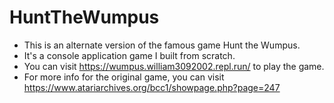 # HuntTheWumpus

* This is an alternate version of the famous game Hunt the Wumpus. 
* It's a console application game I built from scratch. 
* You can visit https://wumpus.william3092002.repl.run/ to play the game. 
* For more info for the original game, you can visit https://www.atariarchives.org/bcc1/showpage.php?page=247